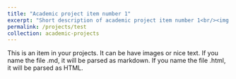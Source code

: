 ```yaml
---
title: "Academic project item number 1"
excerpt: "Short description of academic project item number 1<br/><img src='/images/500x300.png'>"
permalink: /projects/test
collection: academic-projects
---
```


This is an item in your projects. It can be have images or nice text. If you name the file .md, it will be parsed as markdown. If you name the file .html, it will be parsed as HTML. 
